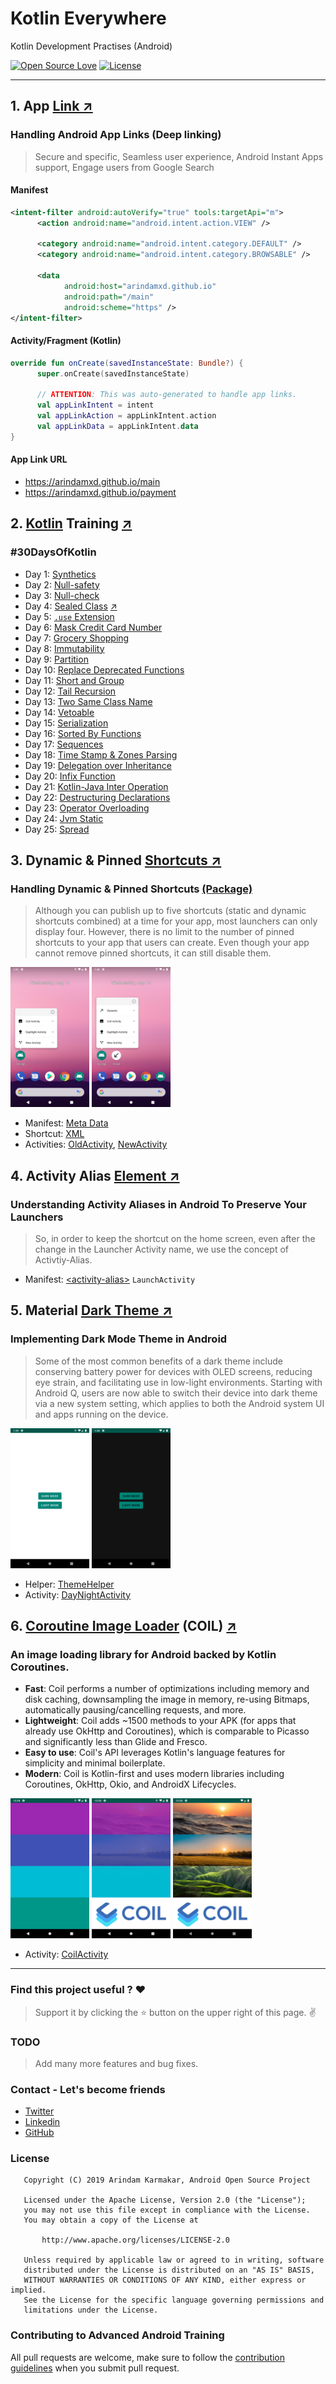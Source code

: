 # Kotlin Everywhere

Kotlin Development Practises (Android)

[![Open Source Love](https://badges.frapsoft.com/os/v1/open-source.svg?v=102)](https://opensource.org/licenses/Apache-2.0)
[![License](https://img.shields.io/badge/license-Apache%202.0-blue.svg)](https://github.com/arindamxd/certification-training/blob/master/LICENSE)

---

## 1. App [Link ↗](https://developer.android.com/training/app-links)

### Handling Android App Links (Deep linking)
> Secure and specific, Seamless user experience, Android Instant Apps support, Engage users from 
Google Search


#### Manifest

```xml
<intent-filter android:autoVerify="true" tools:targetApi="m">
      <action android:name="android.intent.action.VIEW" />
  
      <category android:name="android.intent.category.DEFAULT" />
      <category android:name="android.intent.category.BROWSABLE" />
  
      <data
            android:host="arindamxd.github.io"
            android:path="/main"
            android:scheme="https" />
</intent-filter>
```

#### Activity/Fragment (Kotlin)

```kotlin
override fun onCreate(savedInstanceState: Bundle?) {
      super.onCreate(savedInstanceState)
      
      // ATTENTION: This was auto-generated to handle app links.
      val appLinkIntent = intent
      val appLinkAction = appLinkIntent.action
      val appLinkData = appLinkIntent.data
}
```

#### App Link URL

- https://arindamxd.github.io/main
- https://arindamxd.github.io/payment



## 2. [Kotlin](https://kotlinlang.org/) Training [↗](https://kotlinlang.org/)

### #30DaysOfKotlin

- Day 1: [Synthetics](app/src/main/java/com/arindam/android/training/kotlin/Synthetics.kt)
- Day 2: [Null-safety](app/src/main/java/com/arindam/android/training/kotlin/NullSafety.kt)
- Day 3: [Null-check](app/src/main/java/com/arindam/android/training/kotlin/NullCheck.kt)
- Day 4: [Sealed Class](app/src/main/java/com/arindam/android/training/kotlin/SealedClass.kt) [↗](https://github.com/Kotlin/KEEP/blob/master/proposals/sealed-class-inheritance.md#open-questions)
- Day 5: [`.use` Extension](app/src/main/java/com/arindam/android/training/kotlin/UseExtension.kt)
- Day 6: [Mask Credit Card Number](app/src/main/java/com/arindam/android/training/kotlin/CreditCardNumberMask.kt)
- Day 7: [Grocery Shopping](app/src/main/java/com/arindam/android/training/kotlin/GroceryShopping.kt)
- Day 8: [Immutability](app/src/main/java/com/arindam/android/training/kotlin/Immutability.kt)
- Day 9: [Partition](app/src/main/java/com/arindam/android/training/kotlin/Partition.kt)
- Day 10: [Replace Deprecated Functions](app/src/main/java/com/arindam/android/training/kotlin/ReplaceDeprecated.kt)
- Day 11: [Short and Group](app/src/main/java/com/arindam/android/training/kotlin/ShortAndGroup.kt)
- Day 12: [Tail Recursion](app/src/main/java/com/arindam/android/training/kotlin/TailRecursion.kt)
- Day 13: [Two Same Class Name](app/src/main/java/com/arindam/android/training/kotlin/SameClassName.kt)
- Day 14: [Vetoable](app/src/main/java/com/arindam/android/training/kotlin/Vetoable.kt)
- Day 15: [Serialization](app/src/main/java/com/arindam/android/training/kotlin/Serialization.kt)
- Day 16: [Sorted By Functions](app/src/main/java/com/arindam/android/training/kotlin/SortedByFunctions.kt)
- Day 17: [Sequences](app/src/main/java/com/arindam/android/training/kotlin/Sequences.kt)
- Day 18: [Time Stamp & Zones Parsing](app/src/main/java/com/arindam/android/training/kotlin/Timestamp.kt)
- Day 19: [Delegation over Inheritance](app/src/main/java/com/arindam/android/training/kotlin/Delegation.kt)
- Day 20: [Infix Function](app/src/main/java/com/arindam/android/training/kotlin/InfixFunction.kt)
- Day 21: [Kotlin-Java Inter Operation](app/src/main/java/com/arindam/android/training/kotlin/interop/Vacation.java)
- Day 22: [Destructuring Declarations](app/src/main/java/com/arindam/android/training/kotlin/Destructuring.kt)
- Day 23: [Operator Overloading](app/src/main/java/com/arindam/android/training/kotlin/OperatorOverloading.kt)
- Day 24: [Jvm Static](app/src/main/java/com/arindam/android/training/kotlin/jvmstatic/JvmStatic.java)
- Day 25: [Spread](app/src/main/java/com/arindam/android/training/kotlin/Spread.kt)



## 3. Dynamic & Pinned [Shortcuts ↗](https://developer.android.com/guide/topics/ui/shortcuts)

### Handling Dynamic & Pinned Shortcuts [(Package)](app/src/main/java/com/arindam/android/training/shortcuts)
> Although you can publish up to five shortcuts (static and dynamic shortcuts combined) at a time 
for your app, most launchers can only display four. However, there is no limit to the number of
pinned shortcuts to your app that users can create. Even though your app cannot remove pinned
shortcuts, it can still disable them.

<img src="/documentation/shortcuts/1.png" width="25%"> <img src="/documentation/shortcuts/2.png" width="25%">

- Manifest: [Meta Data](app/src/main/AndroidManifest.xml#L79)
- Shortcut: [XML](app/src/main/res/xml/shortcuts.xml)
- Activities: [OldActivity](app/src/main/java/com/arindam/android/training/shortcuts/OldActivity.kt), [NewActivity](app/src/main/java/com/arindam/android/training/shortcuts/NewActivity.kt)



## 4. Activity Alias [Element ↗](https://developer.android.com/guide/topics/manifest/activity-alias-element)

### Understanding Activity Aliases in Android To Preserve Your Launchers
> So, in order to keep the shortcut on the home screen, even after the change in the Launcher 
Activity name, we use the concept of Activtiy-Alias.

- Manifest: [\<activity-alias\>](app/src/main/AndroidManifest.xml#L69&L80) `LaunchActivity`



## 5. Material [Dark Theme ↗](https://material.io/develop/android/theming/dark/)

### Implementing Dark Mode Theme in Android
> Some of the most common benefits of a dark theme include conserving battery power for devices 
with OLED screens, reducing eye strain, and facilitating use in low-light environments. Starting 
with Android Q, users are now able to switch their device into dark theme via a new system 
setting, which applies to both the Android system UI and apps running on the device.

<img src="/documentation/darkmode/1.png" width="25%"> <img src="/documentation/darkmode/2.png" width="25%">

- Helper: [ThemeHelper](app/src/main/java/com/arindam/android/training/daynight/ThemeHelper.kt)
- Activity: [DayNightActivity](app/src/main/java/com/arindam/android/training/daynight/DayNightActivity.kt)



## 6. [Coroutine Image Loader](https://coil-kt.github.io/coil/) (COIL) [↗](https://coil-kt.github.io/coil/)

### An image loading library for Android backed by Kotlin Coroutines.

- **Fast**: Coil performs a number of optimizations including memory and disk caching, downsampling the image in memory, re-using Bitmaps, automatically pausing/cancelling requests, and more.
- **Lightweight**: Coil adds ~1500 methods to your APK (for apps that already use OkHttp and Coroutines), which is comparable to Picasso and significantly less than Glide and Fresco.
- **Easy to use**: Coil's API leverages Kotlin's language features for simplicity and minimal boilerplate.
- **Modern**: Coil is Kotlin-first and uses modern libraries including Coroutines, OkHttp, Okio, and AndroidX Lifecycles.

<img src="/documentation/coil/1.png" width="25%"> <img src="/documentation/coil/2.png" width="25%"> <img src="/documentation/coil/3.png" width="25%">

- Activity: [CoilActivity](app/src/main/java/com/arindam/android/training/coil/CoilActivity.kt)

---

### Find this project useful ? :heart:
> Support it by clicking the :star: button on the upper right of this page. :v:

### TODO

> Add many more features and bug fixes.

### Contact - Let's become friends

- [Twitter](https://twitter.com/arindamxd)
- [Linkedin](https://in.linkedin.com/in/arindamxd)
- [GitHub](https://github.com/arindamxd)

### License

```
   Copyright (C) 2019 Arindam Karmakar, Android Open Source Project

   Licensed under the Apache License, Version 2.0 (the "License");
   you may not use this file except in compliance with the License.
   You may obtain a copy of the License at

       http://www.apache.org/licenses/LICENSE-2.0

   Unless required by applicable law or agreed to in writing, software
   distributed under the License is distributed on an "AS IS" BASIS,
   WITHOUT WARRANTIES OR CONDITIONS OF ANY KIND, either express or implied.
   See the License for the specific language governing permissions and
   limitations under the License.
```

### Contributing to Advanced Android Training

All pull requests are welcome, make sure to follow the [contribution guidelines](CONTRIBUTING.md) when you submit pull request.
